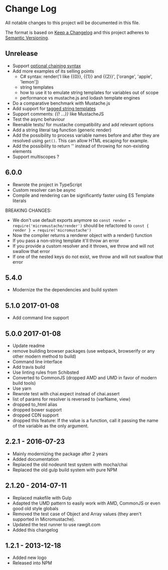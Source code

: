 # Change Log
All notable changes to this project will be documented in this file.

The format is based on [Keep a Changelog](http://keepachangelog.com/)
and this project adheres to [Semantic Versioning](http://semver.org/).


## Unrelease

- Support [optional chaining syntax](https://github.com/tc39/proposal-optional-chaining)
- Add more examples of its selling points
  - C# syntax:       render('I like {{0}}, {{1}} and {{2}}', ['orange', 'apple', 'lemon'])
  - string templates
  - how to use it to emulate string templates for variables out of scope
  - performance vs mustache.js and lodash template engines
- Do a comparative benchmark with Mustache.js
- Add support for [tagged string templates](https://developer.mozilla.org/en/docs/Web/JavaScript/Reference/Template_literals#Tagged_template_literals)
- Support comments: *{{! ...}}* like MustacheJS
- Test the async behaviour
- Reenable tests/ for mustache compatibility and add relevant options
- Add a string literal tag function (generic render)
- Add the possibility to process variable names before and after they are resolved using `get()`. This can allow HTML escaping for example.
- Add the possibility to return '' instead of throwing for non-existing elements
- Support multiscopes ?

## 6.0.0

- Rewrote the project in TypeScript
- Custom resolver can be async
- Compile and rendering can be significantly faster using ES Template literals

BREAKING CHANGES:
- We don't use default exports anymore so `const render = require('micromustache/render')`
  should be refactored to `const { render } = require('micromustache')`
- Now the compiler returns a renderer object with a render() function
- If you pass a non-string template it'll throw an error
- If you provide a custom resolver and it throws, we throw and will not swallow that error
- If one of the nested keys do not exist, we throw and will not swallow that error

## 5.4.0
- Modernize the the dependencies and build system

## 5.1.0 2017-01-08
- Add command line support

## 5.0.0 2017-01-08
- Update readme
- remove building browser packages (use webpack, browserify or any other modern method to build)
- Command line interface
- Add travis build
- Use linting rules from Schibsted
- Converted to CommonJS (dropped AMD and UMD in favor of modern build tools)
- Use yarn
- Rewrote test with chai.expect instead of chai.assert
- list of params for resolver is reversed to (varName, view)
- dropped to_html alias
- dropped bower support
- dropped CDN support
- dropped this feature: If the value is a function, call it passing the name of the variable as the only argument.

## 2.2.1 - 2016-07-23

- Mainly modernizing the package after 2 years
- Added documentation
- Replaced the old nodeunit test system with mocha/chai
- Replaced the old gulp build system with pure NPM

## 2.1.20 - 2014-07-11

- Replaced makefile with Gulp
- Adapted the UMD pattern to easily work with AMD, CommonJS or even good old style globals
- Removed the test case of Object and Array values (they aren't supported in Micromustache).
- Updated the test runner to use rawgit.com
- Added this changelog

## 1.2.1 - 2013-12-18

- Added new logo
- Released into NPM
